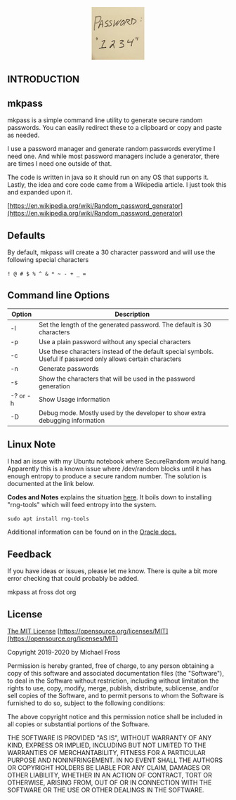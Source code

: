 <p align="center"> <img width="120" height = "120" src ="https://github.com/frossm/mkpass/blob/master/graphics/PostIt-512.png"> </p> 

## INTRODUCTION

## mkpass

mkpass is a simple command line utility to generate secure random passwords.  You can easily redirect these to a clipboard or copy and paste as needed.

I use a password manager and generate random passwords everytime I need one.  And while most password managers include a generator, there are times I need one outside of that.

The code is written in java so it should run on any OS that supports it.  Lastly, the idea and core code came from a Wikipedia article.  I just took this and expanded upon it.

[https://en.wikipedia.org/wiki/Random_password_generator](https://en.wikipedia.org/wiki/Random_password_generator)

## Defaults
By default, mkpass will create a 30 character password and will use the following special characters

`! @ # $ % ^ & * ~ - + _ =`

## Command line Options
|Option|Description|
|--|--|
|-l <len>|Set the length of the generated password.  The default is 30 characters|
|-p|Use a plain password without any special characters|
|-c <chars>|Use these characters instead of the default special symbols.  Useful if password only allows certain characters|
|-n <num>|Generate <num> passwords|
|-s|Show the characters that will be used in the password generation|
|-? or -h| Show Usage information|
|-D|Debug mode.  Mostly used by the developer to show extra debugging information|

## Linux Note
I had an issue with my Ubuntu notebook where SecureRandom would hang.  Apparently this is a known issue where /dev/random blocks until it has enough entropy to produce a secure random number.  The solution is documented at the link below.

**Codes and Notes** explains the situation [here](https://www.codesandnotes.be/2018/09/18/strong-random-number-generation-hangs-on-linux-machines/). It boils down to installing "rng-tools" which will feed entropy into the system.

`sudo apt install rng-tools`

Additional information can be found on in the [Oracle docs.](https://docs.oracle.com/cd/E13209_01/wlcp/wlss30/configwlss/jvmrand.html)

## Feedback
If you have ideas or issues, please let me know.  There is quite a bit more error checking that could probably be added.

mkpass at fross dot org

## License
[The MIT License](https://opensource.org/licenses/MIT)  [https://opensource.org/licenses/MIT](https://opensource.org/licenses/MIT)

Copyright 2019-2020 by Michael Fross

Permission is hereby granted, free of charge, to any person obtaining a copy of this software and associated documentation files (the "Software"), to deal in the Software without restriction, including without limitation the rights to use, copy, modify, merge, publish, distribute, sublicense, and/or sell copies of the Software, and to permit persons to whom the Software is furnished to do so, subject to the following conditions:

The above copyright notice and this permission notice shall be included in all copies or substantial portions of the Software.

THE SOFTWARE IS PROVIDED "AS IS", WITHOUT WARRANTY OF ANY KIND, EXPRESS OR IMPLIED, INCLUDING BUT NOT LIMITED TO THE WARRANTIES OF MERCHANTABILITY, FITNESS FOR A PARTICULAR PURPOSE AND NONINFRINGEMENT. IN NO EVENT SHALL THE AUTHORS OR COPYRIGHT HOLDERS BE LIABLE FOR ANY CLAIM, DAMAGES OR OTHER LIABILITY, WHETHER IN AN ACTION OF CONTRACT, TORT OR OTHERWISE, ARISING FROM, OUT OF OR IN CONNECTION WITH THE SOFTWARE OR THE USE OR OTHER DEALINGS IN THE SOFTWARE.
